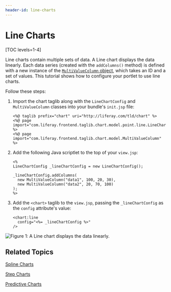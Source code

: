 ```yaml
---
header-id: line-charts
---
```


# Line Charts

[TOC levels=1-4]

Line charts contain multiple sets of data. A Line chart displays the data
linearly. Each data series (created with the `addColumns()` method) is defined
with a new instance of the
[`MultiValueColumn` object](https://docs.liferay.com/portal/7.1-latest/apps/frontend-taglib-1.0.1/javadocs/com/liferay/frontend/taglib/chart/model/MultiValueColumn.html),
which takes an ID and a set of values. This tutorial shows how to configure your
portlet to use line charts.

Follow these steps:

1.  Import the chart taglib along with the `LineChartConfig` and
    `MultiValueColumn` classes into your bundle's `init.jsp` file:

        <%@ taglib prefix="chart" uri="http://liferay.com/tld/chart" %>
        <%@ page import="com.liferay.frontend.taglib.chart.model.point.line.LineChartConfig" %>
        <%@ page import="com.liferay.frontend.taglib.chart.model.MultiValueColumn" %>

2.  Add the following Java scriptlet to the top of your `view.jsp`:

        <%
        LineChartConfig _lineChartConfig = new LineChartConfig();

        _lineChartConfig.addColumns(
          new MultiValueColumn("data1", 100, 20, 30),
          new MultiValueColumn("data2", 20, 70, 100)
        );
        %>

3.  Add the `<chart>` taglib to the `view.jsp`, passing the `_lineChartConfig`
    as the `config` attribute's value:

        <chart:line
          config="<%= _lineChartConfig %>"
        />

![Figure 1: A Line chart displays the data linearly.](../../../images/chart-taglib-line.png)

## Related Topics

[Spline Charts](/docs/7-1/tutorials/-/knowledge_base/t/spline-charts)

[Step Charts](/docs/7-1/tutorials/-/knowledge_base/t/step-charts)

[Predictive Charts](/docs/7-1/tutorials/-/knowledge_base/t/predictive-charts)